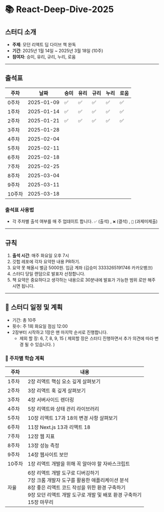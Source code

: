 # 📚 React-Deep-Dive-2025

## 스터디 소개
- **주제**: 모던 리액트 딥 다이브 책 완독
- **기간**: 2025년 1월 14일 ~ 2025년 3월 18일 (10주)
- **참여자**: 승미, 유리, 규리, 누리, 로움

---



## 출석표

| 주차   | 날짜         | 승미 | 유리 | 규리 | 누리 | 로움 |
|------|------------|-----|-----|-----|-----|------|
| 0주차  | 2025-01-09 | ✅   |  ✅  |   ✅ |  ✅  |  ✅    |
| 1주차  | 2025-01-14 | ✅   |  ✅  |   ✅ |  ✅  |  ✅    |
| 2주차  | 2025-01-21 | ✅   |  ✅  |   ✅ |  ✅  |  ✅    |
| 3주차  | 2025-01-28 |     |     |     |     |      |
| 4주차  | 2025-02-04 |     |     |     |     |      |
| 5주차  | 2025-02-11 |     |     |     |     |      |
| 6주차  | 2025-02-18 |     |     |     |     |      |
| 7주차  | 2025-02-25 |     |     |     |     |      |
| 8주차  | 2025-03-04 |     |     |     |     |      |
| 9주차  | 2025-03-11 |     |     |     |     |      |
| 10주차 | 2025-03-18 |     |     |     |     |      |

### 출석표 사용법
- 각 주차별 출석 여부를 매 주 업데이트 합니다. `✅` (출석) , `❌` (결석) , `🔺` (과제미제출)
---

## 규칙
1. **출석 시간**: 매주 화요일 오후 7시
3. 깃헙 레포에 각자 요약한 내용 PR하기.
4. 요약 못 해올시 벌금 5000원. 입금 계좌  (김승미 3333265191746 카카오뱅크)
5. 스터디 당일 랜덤으로 발표자 선정합니다.
6. 책 요약은 중요하다고 생각하는 내용으로 30분내에 발표가 가능한 범위 로만 해주시면 됩니다.


---

## 📅 스터디 일정 및 계획
- 기간: 총 10주
- 횟수: 주 1회 화요일 점심 12:00
- 2장부터 시작하고 1장은 맨 마지막 순서로 진행합니다.
  - 제외 할 장: 6, 7, 8, 9, 15 ( 제외할 장은 스터디 진행하면서 추가 의견에 따라 변경 될 수 있습니다. )


### 📖 주차별 학습 계획

| 주차   | 내용                                                                                                                                                   |
|--------|-------------------------------------------------------------------------------------------------------------------------------------------------------|
| 1주차  | 2장 리액트 핵심 요소 깊게 살펴보기                                                                                                                     |
| 2주차  | 3장 리액트 훅 깊게 살펴보기                                                                                                                            |
| 3주차  | 4장 서버사이드 렌더링                                                                                                                                  |
| 4주차  | 5장 리액트와 상태 관리 라이브러리                                                                                                                      |
| 5주차  | 10장 리액트 17과 18의 변경 사항 살펴보기                                                                                                               |
| 6주차  | 11장 Next.js 13과 리액트 18                                                                                                                            |
| 7주차  | 12장 웹 지표                                                                                                                                           |
| 8주차  | 13장 성능 측정                                                                                                                                         |
| 9주차  | 14장 웹사이트 보안                                                                                                                                     |
| 10주차 | 1장 리액트 개발을 위해 꼭 알아야 할 자바스크립트                                                                                                         |
| 자율   | 6장 리액트 개발 도구로 디버깅하기<br>7장 크롬 개발자 도구를 활용한 애플리케이션 분석<br>8장 좋은 리액트 코드 작성을 위한 환경 구축하기<br>9장 모던 리액트 개발 도구로 개발 및 배포 환경 구축하기<br>15장 마무리 |

